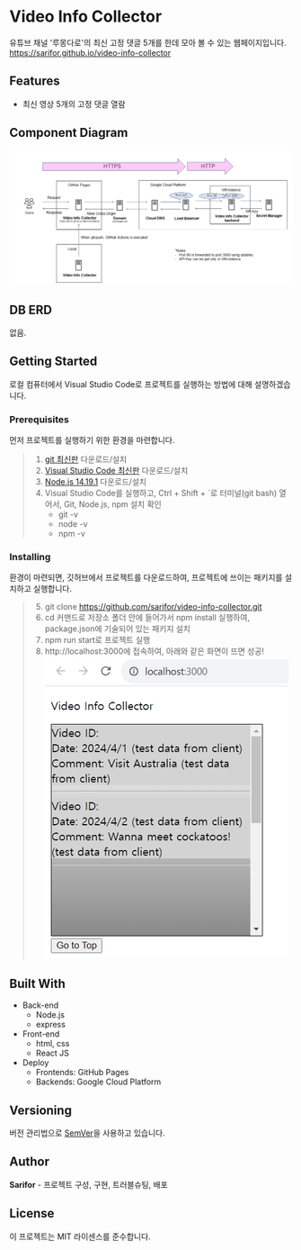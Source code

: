 # Video Info Collector
유튜브 채널 '루몽다로'의 최신 고정 댓글 5개를 한데 모아 볼 수 있는 웹페이지입니다.
https://sarifor.github.io/video-info-collector

## Features
- 최신 영상 5개의 고정 댓글 열람

## Component Diagram
![image](./component_diagram.png)

## DB ERD
없음.

## Getting Started
로컬 컴퓨터에서 Visual Studio Code로 프로젝트를 실행하는 방법에 대해 설명하겠습니다.

### Prerequisites
먼저 프로젝트를 실행하기 위한 환경을 마련합니다.

> 1. [git 최신판](https://git-scm.com/download/win) 다운로드/설치
> 2. [Visual Studio Code 최신판](https://code.visualstudio.com/#alt-downloads) 다운로드/설치
> 3. [Node.js 14.19.1](https://nodejs.org/download/release/v14.19.1/) 다운로드/설치 
> 4. Visual Studio Code를 실행하고, Ctrl + Shift + `로 터미널(git bash) 열어서, Git, Node.js, npm 설치 확인
>     - git -v 
>     - node -v
>     - npm -v

### Installing
환경이 마련되면, 깃허브에서 프로젝트를 다운로드하여, 프로젝트에 쓰이는 패키지를 설치하고 실행합니다.

> 5. git clone https://github.com/sarifor/video-info-collector.git
> 6. cd 커맨드로 저장소 폴더 안에 들어가서 npm install 실행하여, package.json에 기술되어 있는 패키지 설치
> 7. npm run start로 프로젝트 실행
> 8. http://localhost:3000에 접속하여, 아래와 같은 화면이 뜨면 성공!
> ![image](./running_app.png)


## Built With
* Back-end
  * Node.js
  * express
* Front-end
  * html, css
  * React JS
* Deploy
  * Frontends: GitHub Pages
  * Backends: Google Cloud Platform

## Versioning
버전 관리법으로 [SemVer](http://semver.org/)을 사용하고 있습니다.

## Author
**Sarifor** - 프로젝트 구성, 구현, 트러블슈팅, 배포

## License
이 프로젝트는 MIT 라이센스를 준수합니다.